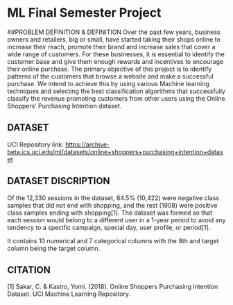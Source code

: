 # ML Final Semester Project

##PROBLEM DEFINITION & DEFINITION
Over the past few years, business owners and retailers, big or small, have started taking their shops online to increase their reach, promote their brand and increase 
sales that cover a wide range of customers. For these businesses, it is essential to identify the customer base and give them enough rewards and incentives to encourage their online purchase. The primary objective of this project is to identify patterns of the customers that browse a website and make a successful purchase. We intend to achieve this by using various Machine learning techniques and selecting the best classification algorithms that successfully classify the revenue promoting customers from other users using the Online Shoppers’ Purchasing Intention dataset.

## DATASET
UCI Repository link:
https://archive-beta.ics.uci.edu/ml/datasets/online+shoppers+purchasing+intention+dataset

## DATASET DISCRIPTION
Of the 12,330 sessions in the dataset, 84.5% (10,422) were negative class samples that did not end with shopping, and the rest (1908) were positive class samples ending with shopping[1]. The dataset was formed so that each session would belong to a different user in a 1-year period to avoid any tendency to a specific campaign, special day, user profile, or period[1].

It contains 10 numerical and 7 categorical columns with the 8th and target column being the target column. 

## CITATION
[1] Sakar, C. & Kastro, Yomi. (2018). Online Shoppers Purchasing Intention Dataset. UCI Machine Learning Repository.
